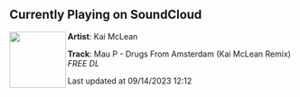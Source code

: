 ## Currently Playing on SoundCloud

[<img align="left" width="100" src="https://i1.sndcdn.com/artworks-GZ8RCdvAEWPydyaD-guwcxg-t500x500.jpg">](https://soundcloud.com/kaimcleanmusic2/mau-p-drugs-from-amsterdam-kai-mclean-remix-samp?in=saxurn/sets/acid-override/)

**Artist**: Kai McLean 

**Track**: Mau P - Drugs From Amsterdam (Kai McLean Remix) *FREE DL*

Last updated at 09/14/2023 12:12
